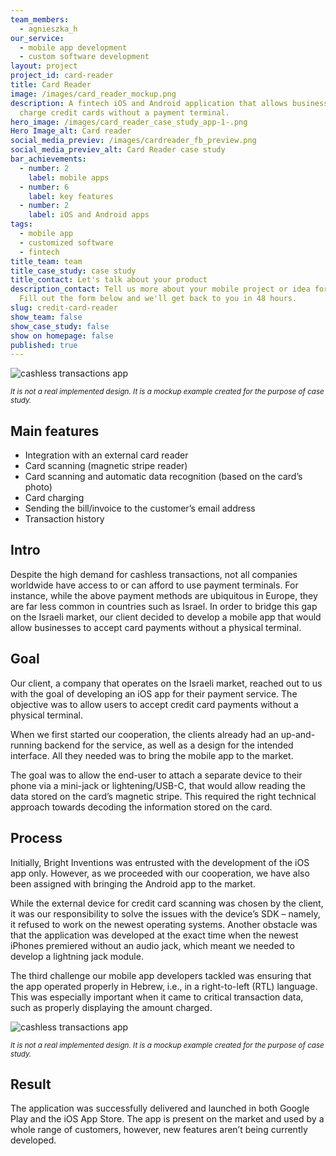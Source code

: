 ```yaml
---
team_members:
  - agnieszka_h
our_service:
  - mobile app development
  - custom software development
layout: project
project_id: card-reader
title: Card Reader
image: /images/card_reader_mockup.png
description: A fintech iOS and Android application that allows businesses to
  charge credit cards without a payment terminal.
hero_image: /images/card_reader_case_study_app-1-.png
Hero Image_alt: Card reader
social_media_previev: /images/cardreader_fb_preview.png
social_media_previev_alt: Card Reader case study
bar_achievements:
  - number: 2
    label: mobile apps
  - number: 6
    label: key features
  - number: 2
    label: iOS and Android apps
tags:
  - mobile app
  - customized software
  - fintech
title_team: team
title_case_study: case study
title_contact: Let's talk about your product
description_contact: Tell us more about your mobile project or idea for an app.
  Fill out the form below and we'll get back to you in 48 hours.
slug: credit-card-reader
show_team: false
show_case_study: false
show on homepage: false
published: true
---
```

![cashless transactions app](/images/card_reader_mobile.png)

<sub>*It is not a real implemented design. It is a mockup example created for the purpose of case study.*</sub>

## Main features

* Integration with an external card reader
* Card scanning (magnetic stripe reader)
* Card scanning and automatic data recognition (based on the card’s photo)
* Card charging
* Sending the bill/invoice to the customer’s email address
* Transaction history

## Intro

Despite the high demand for cashless transactions, not all companies worldwide have access to or can afford to use payment terminals. For instance, while the above payment methods are ubiquitous in Europe, they are far less common in countries such as Israel. In order to bridge this gap on the Israeli market, our client decided to develop a mobile app that would allow businesses to accept card payments without a physical terminal.

## Goal

Our client, a company that operates on the Israeli market, reached out to us with the goal of developing an iOS app for their payment service. The objective was to allow users to accept credit card payments without a physical terminal. 

When we first started our cooperation, the clients already had an up-and-running backend for the service, as well as a design for the intended interface. All they needed was to bring the mobile app to the market.

The goal was to allow the end-user to attach a separate device to their phone via a mini-jack or lightening/USB-C, that would allow reading the data stored on the card’s magnetic stripe.  This required the right technical approach towards decoding the information stored on the card.

## Process

Initially, Bright Inventions was entrusted with the development of the iOS app only. However, as we proceeded with our cooperation, we have also been assigned with bringing the Android app to the market.

While the external device for credit card scanning was chosen by the client, it was our responsibility to solve the issues with the device’s SDK – namely, it refused to work on the newest operating systems. Another obstacle was that the application was developed at the exact time when the newest iPhones premiered without an audio jack, which meant we needed to develop a lightning jack module.

The third challenge our mobile app developers tackled was ensuring that the app operated properly in Hebrew, i.e., in a right-to-left (RTL) language. This was especially important when it came to critical transaction data, such as properly displaying the amount charged.

![cashless transactions app](/images/card_reader_mockup3.png)

<sub>*It is not a real implemented design. It is a mockup example created for the purpose of case study.*</sub>

## Result

The application was successfully delivered and launched in both Google Play and the iOS App Store. The app is present on the market and used by a whole range of customers, however, new features aren’t being currently developed.
